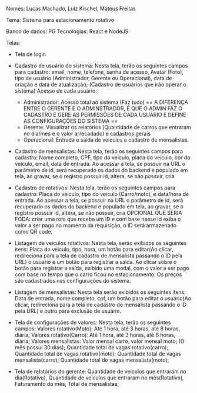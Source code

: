 Nomes: Lucas Machado, Luiz Kischel, Mateus Freitas


Tema: Sistema para estacionamento rotativo

Banco de dados: PG
Tecnologias: React e NodeJS

Telas:

- Tela de login
- Cadastro de usuário do sistema: Nesta tela, terão os seguintes campos para cadastro:
email, nome, telefone, senha de acesso, Avatar (Foto), tipo de usuário (Administrador, Gerente ou Operacional), data de criação e
data de atualização; (Cadastro de usuários que irão operar o sistema)
  Acesso de cada usuário:
    - Administrador: Acesso total ao sistema (Faz tudo) == A DIFERENÇA ENTRE O GERENTE E O ADMINSTRADOR, É QUE O ADMIN FAZ O CADASTRO E GERE AS PERMISSÕES DE CADA USUÁRIO E DEFINE AS CONFIGURAÇÕES DO SISTEMA ==
    - Gerente: Visualizar os relatórios (Quantidade de carros que entraram no dia/mes e o valor arrecadado) e cadastros gerais
    - Operacional: Entrada e saída de veiculos e cadastro de mensalistas.

- Cadastro de mensalistas: Nesta tela, terão os seguintes campos para cadastro: 
 Nome completo, CPF, tipo do veiculo, placa do veiculo, cor do veiculo, email, data de entrada.
 Ao acessar a tela, se possuir na URL o parâmetro de id, será recuperado os dados do backend e populado em tela, ao gravar, se o registro possuir id, altera, se não possuir, cria
 
- Cadastro de rotativos:  Nesta tela, terão os seguintes campos para cadastro: 
Placa do veiculo, tipo do veiculo (Carro/moto), e data/hora de entrada. 
Ao acessar a tela, se possuir na URL o parâmetro de id, será recuperado os dados do backend e populado em tela, ao gravar, se o registro possuir id, altera, se não possuir, cria
OPCIONAL QUE SERIA FODA: criar uma rota que receba um ID e com base nesse id exiba o valor a ser pago no momento da requisição, o ID será armazenado como QR code.

- Listagem de veiculos rotativos: Nesta tela, serão exibidos os seguintes itens:
Placa do veiculo, tipo, hora, um botão para editar(Ao clicar, redireciona para a tela de cadastro de mensalista passando o ID pela URL) o usuário e um botão para registrar a saida.
  Ao clicar sobre o botão para registrar a saída, exibido uma modal, com o valor a ser pago com base no tempo que o carro ficou no estacionamento.
  Os preços são cadastrados nas configurações do sistema.
  
- Listagem de mensalistas: Nesta tela serão exibidos os seguintes itens:
Data de entrada, nome completo, cpf, um botão para editar o usuário(Ao clicar, redireciona para a tela de cadastro de mensalista passando o ID pela URL) e outro para exclusão de usuário.

- Tela de configurações de valores: Nesta tela, terão os seguintes campos:
  Valores rotativo(Moto): Até 1 hora, até 3 horas, até 8 horas, diária;
  Valores rotativo(Carro): Até 1 hora, até 3 horas, até 8 horas, diária;
  Valores mensalistas: Valor mensal carro, valor mensal moto; (O mês possui 30 dias);
  Quantidade total de vagas rotativo(carro);
  Quantidade total de vagas rotativo(moto);
  Quantidade total de vagas mensalista(carro);
  Quantidade total de vagas mensalista(moto);
  
- Tela de relatórios do gerente: Quantidade de veiculos que entraram no dia(Rotativo), Quantidade de veiculos que entraram no mês(Rotativo), Faturamento do mês, Total de mensalistas;
